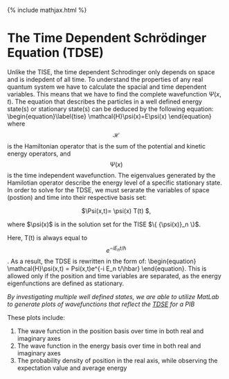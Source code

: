 {% include mathjax.html %}

# The Time Dependent Schrödinger Equation (TDSE)

Unlike the TISE, the time dependent Schrodinger only depends on space and is indepdent of all time. To understand the properties
of any real quantum system we have to calculate the spacial and time dependent variables. This means that we have to find the 
complete wavefunction $\Psi(x,t)$.
The equation that describes the particles in a well defined energy state(s) or stationary state(s) can be deduced by the
following equation:
  \begin{equation}\label{tise}
    \mathcal{H}\psi(x)=E\psi(x)
\end{equation}
where $$\mathcal{H}$$ is the Hamiltonian operator that is the sum of the potential and kinetic energy operators, 
and $$\Psi(x)$$ is the time independent wavefunction.
The eigenvalues generated by the Hamilotian operator describe the energy level of a specific stationary state.
In order to solve for the TDSE, we must serarate the variables of space (postion) and time into their respective basis set:
<p align="center">  $\Psi(x,t)= \psi(x) T(t) $, </p>
where $\psi(x)$ is in the solution set for the TISE $\{ {\psi(x)}_n \}$.

Here, T(t) is always equal to $$e^{-i E_n t/\hbar}$$. As a result, the TDSE is rewritten in the form of: \begin{equation} \mathcal{H}\psi(x,t) = Psi(x,t)e^{-i E_n t/\hbar} \end{equation}. This is allowed only if the position and time variables are separated, as the energy eigenfunctions are defined as stationary.

*By investigating multiple well defined states, we are able to utilize MatLab to generate plots of wavefunctions that reflect the [TDSE](/MLW6.md) for a PIB*

These plots include: 
1. The wave function in the position basis over time in both real and imaginary axes
1. The wave function in the energy basis over time in both real and imaginary axes
1. The probability density of position in the real axis, while observing the expectation value and average energy
